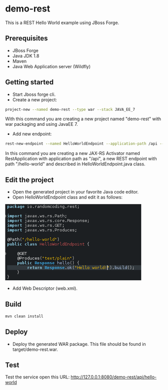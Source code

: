 # demo-rest
This is a REST Hello World example using JBoss Forge.

## Prerequisites
- JBoss Forge
- Java JDK 1.8
- Maven
- Java Web Application server (Wildfly)

## Getting started

- Start Jboss forge cli.
- Create a new project:
```bash
project-new --named demo-rest --type war --stack JAVA_EE_7
```
With this command you are creating a new project named "demo-rest" with war packaging and using JavaEE 7.
- Add new endpoint:
```bash
rest-new-endpoint --named HelloWorldEndpoint --application-path /api --path hello-world --target-package io.randomcoding.rest
```
In this command you are creating a new JAX-RS Activator named RestApplication with application path as "/api", a new REST endpoint with path "/hello-world" and described in HelloWorldEndpoint.java class.

## Edit the project

- Open the generated project in your favorite Java code editor.
- Open HelloWorldEndpoint class and edit it as follows:

![Demo](screenshots/edit1.png)

- Add Web Descriptor (web.xml).

## Build
```bash
mvn clean install
```

## Deploy
- Deploy the generated WAR package. This file should be found in target/demo-rest.war.

## Test

Test the service open this URL: http://127.0.0.1:8080/demo-rest/api/hello-world


